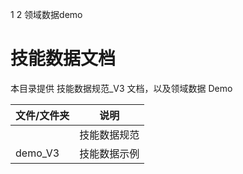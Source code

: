 1 
2 领域数据demo
# 技能数据文档

本目录提供 技能数据规范_V3 文档，以及领域数据 Demo

| 文件/文件夹      | 说明        |
| -------- | --------- |
|     | 技能数据规范 |
| demo_V3 | 技能数据示例     |
